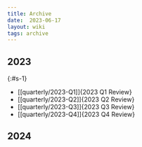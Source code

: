```yaml
---
title: Archive
date:  2023-06-17
layout: wiki
tags: archive
---
```


## 2023
{:#s-1}

* [[quarterly/2023-Q1]]{2023 Q1 Review}
* [[quarterly/2023-Q2]]{2023 Q2 Review}
* [[quarterly/2023-Q3]]{2023 Q3 Review}
* [[quarterly/2023-Q4]]{2023 Q4 Review}

## 2024
